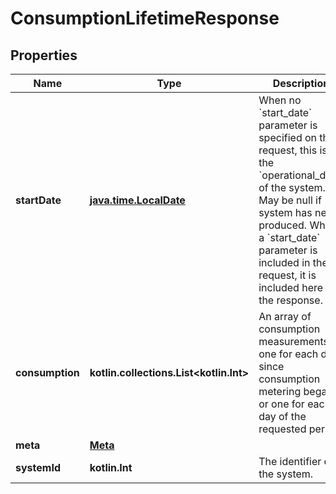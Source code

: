 
# ConsumptionLifetimeResponse

## Properties
Name | Type | Description | Notes
------------ | ------------- | ------------- | -------------
**startDate** | [**java.time.LocalDate**](java.time.LocalDate.md) | When no &#x60;start_date&#x60; parameter is specified on the request, this is the &#x60;operational_date&#x60; of the system. May be null if system has never produced. When a &#x60;start_date&#x60; parameter is included in the request, it is included here in the response. | 
**consumption** | **kotlin.collections.List&lt;kotlin.Int&gt;** | An array of consumption measurements, one for each day since consumption metering began, or one for each day of the requested period. | 
**meta** | [**Meta**](Meta.md) |  | 
**systemId** | **kotlin.Int** | The identifier of the system. |  [optional]



